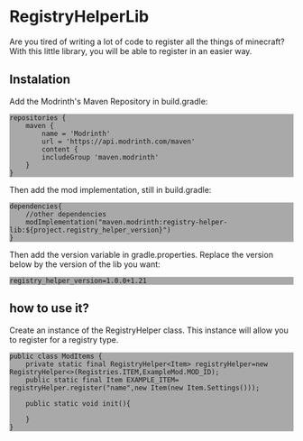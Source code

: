 # RegistryHelperLib

Are you tired of writing a lot of code to register all the things of minecraft?  
With this little library, you will be able to register in an easier way.

<h2>
Instalation
</h2>
Add the Modrinth's Maven Repository in build.gradle:
<div style="background-color: darkgray">

    repositories {
        maven {
		    name = 'Modrinth'
		    url = 'https://api.modrinth.com/maven'
		    content {
			includeGroup 'maven.modrinth'
		}
	}
</div>
Then add the mod implementation, still in build.gradle:
<div style="background-color: darkgray">

    dependencies{
        //other dependencies
        modImplementation("maven.modrinth:registry-helper-lib:${project.registry_helper_version}")
    }
</div>
Then add the version variable in gradle.properties. Replace the version below by the version of the lib you want:
<div style="background-color: darkgray">

    registry_helper_version=1.0.0+1.21
</div>
<h2>
how to use it?
</h2>
Create an instance of the RegistryHelper class. This instance will allow you to register for a registry type.
<div style="background-color: darkgray">

    public class ModItems {
        private static final RegistryHelper<Item> registryHelper=new RegistryHelper<>(Registries.ITEM,ExampleMod.MOD_ID);
        public static final Item EXAMPLE_ITEM= registryHelper.register("name",new Item(new Item.Settings()));

        public static void init(){
        
        }
    }
</div>

